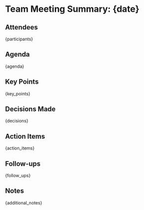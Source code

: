 # Team Meeting Summary: {date}

## Attendees
{participants}

## Agenda
{agenda}

## Key Points
{key_points}

## Decisions Made
{decisions}

## Action Items
{action_items}

## Follow-ups
{follow_ups}

## Notes
{additional_notes}